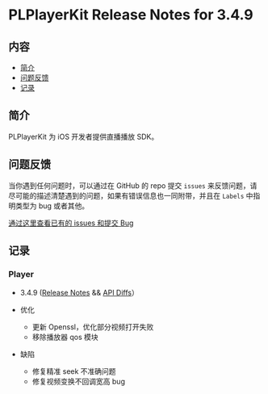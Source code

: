 # PLPlayerKit Release Notes for 3.4.9

## 内容

- [简介](#简介)
- [问题反馈](#问题反馈)
- [记录](#记录)

## 简介

PLPlayerKit 为 iOS 开发者提供直播播放 SDK。

## 问题反馈

当你遇到任何问题时，可以通过在 GitHub 的 repo 提交 ```issues``` 来反馈问题，请尽可能的描述清楚遇到的问题，如果有错误信息也一同附带，并且在 ```Labels``` 中指明类型为 bug 或者其他。

[通过这里查看已有的 issues 和提交 Bug](https://github.com/pili-engineering/PLPlayerKit/issues)

## 记录

### Player

- 3.4.9 ([Release Notes](https://github.com/pili-engineering/PLPlayerKit/blob/master/ReleaseNotes/release-notes-3.4.9.md) && [API Diffs](https://github.com/pili-engineering/PLPlayerKit/blob/master/APIDiffs/api-diffs-3.4.9.md)）

- 优化
     - 更新 Openssl，优化部分视频打开失败
     - 移除播放器 qos 模块

- 缺陷
     - 修复精准 seek 不准确问题
     - 修复视频变换不回调宽高 bug
     
     
     
